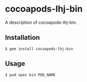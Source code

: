 # cocoapods-lhj-bin

A description of cocoapods-lhj-bin.

## Installation

    $ gem install cocoapods-lhj-bin

## Usage

    $ pod spec bin POD_NAME
